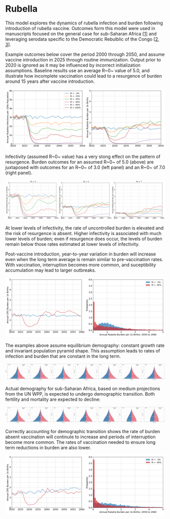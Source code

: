 # Rubella

This model explores the dynamics of rubella infection and burden following introduction of rubella vaccine. Outcomes form this model were used in manuscripts focused on the general case for sub-Saharan Africa [[1](https://doi.org/10.3390/vaccines12070811)] and leveraging serodata specific to the Democratic Rebulblic of the Congo [[2](https://doi.org/10.1016/j.jvacx.2021.100127), [3](https://doi.org/10.1016/j.jvacx.2022.100215)].

Example outcomes below cover the period 2000 through 2050, and assume vaccine introduction in 2025 through routine immunization. Output prior to 2020 is ignored as it may be influenced by incorrect initialization assumptions. Baseline results use an average R~0~ value of 5.0, and illustrate how incomplete vaccination could lead to a resurgence of burden around 15 years after vaccine introduction.

![Figure 1: Baseline estimates](figures/ref_rcv_baseline.png)​

Infectivity (assumed R~0~ value) has a very stong effect on the pattern of resurgence. Burden outcomes for an assumed R~0~ of 5.0 (above) are juxtaposed with outcomes for an R~0~ of 3.0 (left panel) and an R~0~ of 7.0 (right panel).

![Figure 2: Infectivity variation](figures/ref_rcv_infectivity.png)​

At lower levels of infectivity, the rate of uncontrolled burden is elevated and the risk of resurgence is absent. Higher infectivity is associated with much lower levels of burden; even if resurgence does occur, the levels of burden remain below those rates estimated at lower levels of infectivity.

Post-vaccine introduction, year-to-year variation in burden will increase even when the long term average is remain similar to pre-vaccination rates. With vaccination, interruption becomes more common, and suceptibility accumulation may lead to larger outbreaks.

![Figure 3: Annual variation in burden](figures/ref_rcv_dist_ss.png)​

The examples above assume equilibrium demography: constant growth rate and invariant population pyramid shape. This assumption leads to rates of infection and burden that are constant in the long term.

![Figure 4: Steady state demographics](figures/ref_rcv_demog_ss.png)​

Actual demography for sub-Saharan Africa, based on medium projections from the UN WPP, is expected to undergo demographic transition. Both fertility and mortality are expected to decline:

![Figure 5: Medium projections demographics](figures/ref_rcv_demog_med.png)​

Correctly accounting for demographic transition shows the rate of burden absent vaccination will continute to increase and periods of interruption become more common. The rates of vaccination needed to ensure long term reductions in burden are also lower.

![Figure 6: Medium demog estimates](figures/ref_rcv_dist_med.png)​
